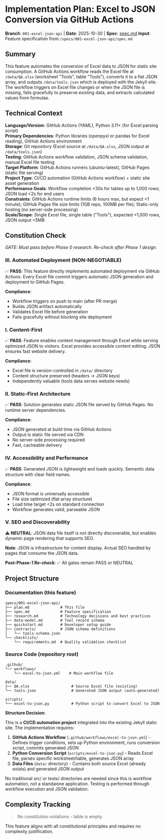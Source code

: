 # Implementation Plan: Excel to JSON Conversion via GitHub Actions

**Branch**: `001-excel-json-api` | **Date**: 2025-10-30 | **Spec**: [spec.md](./spec.md)
**Input**: Feature specification from `/specs/001-excel-json-api/spec.md`

## Summary

This feature automates the conversion of Excel data to JSON for static site consumption. A GitHub Actions workflow reads the Excel file at `/data/QA.xlsx` (worksheet "Tools", table "Tools"), converts it to a flat JSON array, and outputs `/data/tools.json` which is deployed with the Jekyll site. The workflow triggers on Excel file changes or when the JSON file is missing, fails gracefully to preserve existing data, and extracts calculated values from formulas.

## Technical Context

**Language/Version**: GitHub Actions (YAML), Python 3.11+ (for Excel parsing script)  
**Primary Dependencies**: Python libraries (openpyxl or pandas for Excel reading), GitHub Actions environment  
**Storage**: Git repository (Excel source at `/data/QA.xlsx`, JSON output at `/data/tools.json`)  
**Testing**: GitHub Actions workflow validation, JSON schema validation, manual Excel file testing  
**Target Platform**: GitHub Actions runners (ubuntu-latest), GitHub Pages (static file serving)  
**Project Type**: CI/CD automation (GitHub Actions workflow) + static site asset generation  
**Performance Goals**: Workflow completion <30s for tables up to 1,000 rows; JSON load <2s for end users  
**Constraints**: GitHub Actions runtime limits (6 hours max, but expect <1 minute); GitHub Pages file size limits (1GB repo, 100MB per file); Static-only hosting (no server-side processing)  
**Scale/Scope**: Single Excel file, single table ("Tools"), expected <1,000 rows, JSON output <5MB

## Constitution Check

*GATE: Must pass before Phase 0 research. Re-check after Phase 1 design.*

### III. Automated Deployment (NON-NEGOTIABLE)

✅ **PASS**: This feature directly implements automated deployment via GitHub Actions. Every Excel file commit triggers automatic JSON generation and deployment to GitHub Pages.

**Compliance**:

- Workflow triggers on push to main (after PR merge)
- Builds JSON artifact automatically
- Validates Excel file before generation
- Fails gracefully without blocking site deployment

### I. Content-First

✅ **PASS**: Feature enables content management through Excel while serving optimized JSON to visitors. Excel provides accessible content editing; JSON ensures fast website delivery.

**Compliance**:

- Excel file is version-controlled in `/data/` directory
- Content structure preserved (headers → JSON keys)
- Independently valuable (tools data serves website needs)

### II. Static-First Architecture

✅ **PASS**: Solution generates static JSON file served by GitHub Pages. No runtime server dependencies.

**Compliance**:

- JSON generated at build time via GitHub Actions
- Output is static file served via CDN
- No server-side processing required
- Fast, cacheable delivery

### IV. Accessibility and Performance

✅ **PASS**: Generated JSON is lightweight and loads quickly. Semantic data structure with clear field names.

**Compliance**:

- JSON format is universally accessible
- File size optimized (flat array structure)
- Load time target <2s on standard connection
- Workflow generates valid, parseable JSON

### V. SEO and Discoverability

⚠️ **NEUTRAL**: JSON data file itself is not directly discoverable, but enables dynamic page rendering that supports SEO.

**Note**: JSON is infrastructure for content display. Actual SEO handled by pages that consume the JSON data.

**Post-Phase-1 Re-check**: ✅ All gates remain PASS or NEUTRAL

## Project Structure

### Documentation (this feature)

```text
specs/001-excel-json-api/
├── plan.md              # This file
├── spec.md              # Feature specification
├── research.md          # Technology decisions and best practices
├── data-model.md        # Tool record schema
├── quickstart.md        # Developer setup guide
├── contracts/           # JSON schema definitions
│   └── tools-schema.json
└── checklists/
    └── requirements.md  # Quality validation checklist
```

### Source Code (repository root)

```text
.github/
└── workflows/
    └── excel-to-json.yml    # Main workflow file

data/
├── QA.xlsx                   # Source Excel file (existing)
└── tools.json                # Generated JSON output (auto-generated)

scripts/
└── excel-to-json.py          # Python script to convert Excel to JSON
```

**Structure Decision**:

This is a **CI/CD automation project** integrated into the existing Jekyll static site. The implementation requires:

1. **GitHub Actions Workflow** (`.github/workflows/excel-to-json.yml`) - Defines trigger conditions, sets up Python environment, runs conversion script, commits generated JSON
2. **Python Conversion Script** (`scripts/excel-to-json.py`) - Reads Excel file, parses specific worksheet/table, generates JSON array
3. **Data Files** (`data/` directory) - Contains both source Excel (already exists) and generated JSON output

No traditional src/ or tests/ directories are needed since this is workflow automation, not a standalone application. Testing is performed through workflow execution and JSON validation.

## Complexity Tracking

> No constitution violations - table is empty.

This feature aligns with all constitutional principles and requires no complexity justification.
